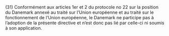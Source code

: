 (31) Conformément aux articles 1er et 2 du protocole no 22 sur la position du Danemark annexé au traité sur l’Union européenne et au traité sur le fonctionnement de l’Union européenne, le Danemark ne participe pas à l’adoption de la présente directive et n’est donc pas lié par celle-ci ni soumis à son application.